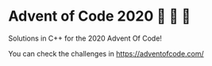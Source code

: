 # Advent of Code 2020 :christmas_tree: :santa: :deer:

Solutions in C++ for the 2020 Advent Of Code! 

You can check the challenges in https://adventofcode.com/
